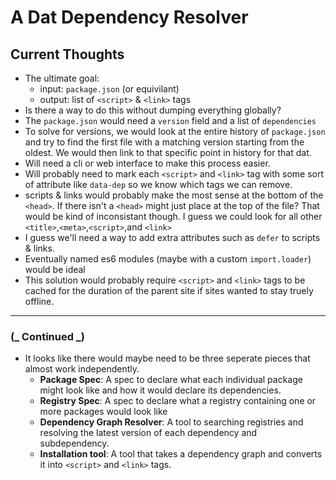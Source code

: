 # A Dat Dependency Resolver

## Current Thoughts

- The ultimate goal:
  - input: `package.json` (or equivilant)
  - output: list of `<script>` & `<link>` tags
- Is there a way to do this without dumping everything globally?
- The `package.json` would need a `version` field and a list of `dependencies`
- To solve for versions, we would look at the entire history of `package.json` and try to find the first file with a matching version starting from the oldest. We would then link to that specific point in history for that dat.
- Will need a cli or web interface to make this process easier.
- Will probably need to mark each `<script>` and `<link>` tag with some sort of attribute like `data-dep` so we know which tags we can remove.
- scripts & links would probably make the most sense at the bottom of the `<head>`. If there isn't a `<head>` might just place at the top of the file? That would be kind of inconsistant though. I guess we could look for all other `<title>`,`<meta>`,`<script>`,and `<link>`
- I guess we'll need a way to add extra attributes such as `defer` to scripts & links.
- Eventually named es6 modules (maybe with a custom `import.loader`) would be ideal
- This solution would probably require `<script>` and `<link>` tags to be cached for the duration of the parent site if sites wanted to stay truely offline.

---

### (_ Continued _)

- It looks like there would maybe need to be three seperate pieces that almost work independently.
  - **Package Spec**: A spec to declare what each individual package might look like and how it would declare its dependencies.
  - **Registry Spec**: A spec to declare what a registry containing one or more packages would look like
  - **Dependency Graph Resolver**: A tool to searching registries and resolving the latest version of each dependency and subdependency.
  - **Installation tool**: A tool that takes a dependency graph and converts it into `<script>` and `<link>` tags.
